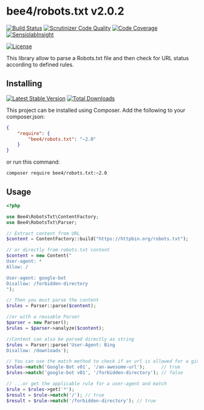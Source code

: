 bee4/robots.txt v2.0.2
======================

[![Build Status](https://img.shields.io/travis/bee4/robots.txt.svg?style=flat-square)](https://travis-ci.org/bee4/robots.txt)
[![Scrutinizer Code Quality](https://img.shields.io/scrutinizer/g/bee4/robots.txt.svg?style=flat-square)](https://scrutinizer-ci.com/g/bee4/robots.txt/?branch=develop)
[![Code Coverage](https://img.shields.io/scrutinizer/coverage/g/bee4/robots.txt.svg?style=flat-square)](https://scrutinizer-ci.com/g/bee4/robots.txt/)
[![SensiolabInsight](https://img.shields.io/sensiolabs/i/eeb48794-6ffb-4c54-8867-56c077d77008.svg?style=flat-square)](https://insight.sensiolabs.com/projects/eeb48794-6ffb-4c54-8867-56c077d77008)

[![License](https://img.shields.io/packagist/l/bee4/robots.txt.svg?style=flat-square)](https://packagist.org/packages/bee4/robots.txt)

This library allow to parse a Robots.txt file and then check for URL status according to defined rules.


Installing
----------
[![Latest Stable Version](https://img.shields.io/packagist/v/bee4/robots.txt.svg?style=flat-square)](https://packagist.org/packages/bee4/robots.txt)
[![Total Downloads](https://img.shields.io/packagist/dm/bee4/robots.txt.svg?style=flat-square)](https://packagist.org/packages/bee4/robots.txt)

This project can be installed using Composer. Add the following to your composer.json:

```JSON
{
    "require": {
        "bee4/robots.txt": "~2.0"
    }
}
```

or run this command:

```Shell
composer require bee4/robots.txt:~2.0
```

Usage
-------

```PHP
<?php

use Bee4\RobotsTxt\ContentFactory;
use Bee4\RobotsTxt\Parser;

// Extract content from URL
$content = ContentFactory::build("https://httpbin.org/robots.txt");

// or directly from robots.txt content
$content = new Content("
User-agent: *
Allow: /

User-agent: google-bot
Disallow: /forbidden-directory
");

// Then you must parse the content
$rules = Parser::parse($content);

//or with a reusable Parser
$parser = new Parser();
$rules = $parser->analyze($content);

//Content can also be parsed directly as string
$rules = Parser::parse('User-Agent: Bing
Disallow: /downloads');

// You can use the match method to check if an url is allowed for a give user-agent...
$rules->match('Google-Bot v01', '/an-awesome-url');      // true
$rules->match('google-bot v01', '/forbidden-directory'); // false

// ...or get the applicable rule for a user-agent and match
$rule = $rules->get('*');
$result = $rule->match('/'); // true
$result = $rule->match('/forbidden-directory'); // true
```
